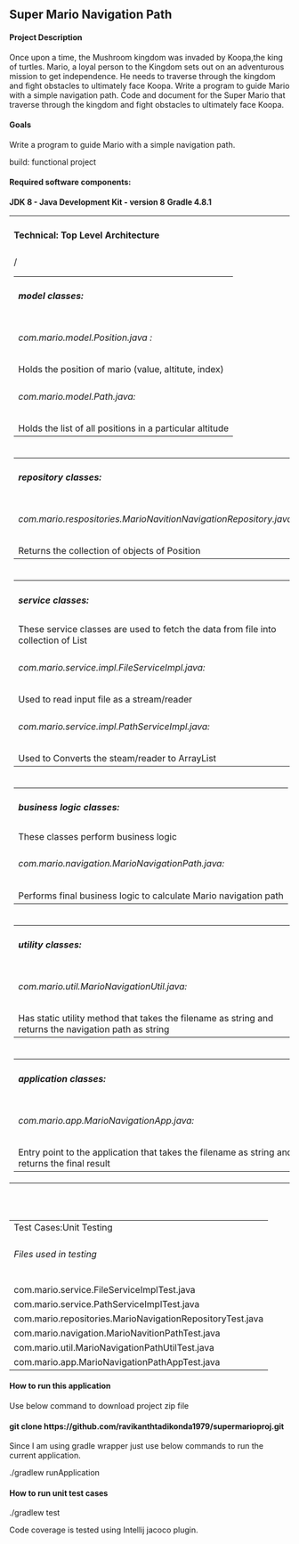 <h2>Super Mario Navigation Path</h2>
<h4>Project Description</h4>

Once upon a time, the Mushroom kingdom was invaded by Koopa,the king of turtles. 
Mario, a loyal person to the Kingdom sets out on an adventurous mission to get 
independence. He needs to traverse through the kingdom and fight obstacles to 
ultimately face Koopa. Write a program to guide Mario with a simple navigation 
path. Code and document for the Super Mario that traverse through the kingdom 
and fight obstacles to ultimately face Koopa.

<h4>Goals</h4>

Write a program to guide Mario with a simple navigation path.

build: functional project


<h4>Required software components:</h4>

**JDK 8 - Java Development Kit - version 8**
**Gradle 4.8.1**
<table>
    <tr><td><h4>Technical: Top Level Architecture</h4></td></tr>
    <tr><td>
    <table>
    <tr><td><h5>model classes:</h5></td></tr>
    <tr><td><h6>com.mario.model.Position.java :</h6>
        Holds the position of mario (value, altitute, index)</td></tr>
    <tr><td><h6>com.mario.model.Path.java:</h6> Holds the list of all positions in a particular altitude</td>/<tr>
</table>
</td></tr>    
<tr><td>
<table>
    <tr><td><h5>repository classes:</h5></td></tr>
    <tr><td><h6>com.mario.respositories.MarioNavitionNavigationRepository.java:</h6> Returns the collection of objects of Position</td></tr>
</table> 
</td></tr>
<tr><td>
<table>
    <tr><td><h5>service classes:</h5></td></tr>
    <tr><td>These service classes are used to fetch the data from file into collection of List</td></tr>
    <tr><td><h6>com.mario.service.impl.FileServiceImpl.java:</h6> Used to read input file as a stream/reader</td></tr>
    <tr><td><h6>com.mario.service.impl.PathServiceImpl.java:</h6> Used to Converts the steam/reader to ArrayList</td></tr>
</table>
</td></tr>
<tr><td>
<table>
    <tr><td><h5>business logic classes:</h5></td></tr>
    <tr><td>These classes perform business logic</td></tr>
    <tr><td><h6>com.mario.navigation.MarioNavigationPath.java:</h6> Performs final business logic to calculate Mario navigation path</td></tr>
</table>
</td></tr>
<tr><td>
<table>
    <tr><td><h5>utility classes:</h4></td></tr>
    <tr><td><h6>com.mario.util.MarioNavigationUtil.java:</h6> Has static utility method that takes the filename as string and returns the navigation path as string</td></tr>
</table>
</td></tr>    
<tr><td>
<table>
    <tr><td><h5>application classes:</h4></td></tr>
    <tr><td><h6>com.mario.app.MarioNavigationApp.java:</h6> Entry point to the application that takes the filename as string and returns the final result</td></tr>
    </table>
    </td></tr>
</table>    
<br><br>

<table>

<tr><td>Test Cases:Unit Testing</h4></td></tr>
<tr><td><h6>Files used in testing</h6></td></tr>
<tr><td>com.mario.service.FileServiceImplTest.java</td></tr>
<tr><td>com.mario.service.PathServiceImplTest.java</td></tr>
<tr><td>com.mario.repositories.MarioNavigationRepositoryTest.java</td></tr>
<tr><td>com.mario.navigation.MarioNavitionPathTest.java</td></tr>
<tr><td>com.mario.util.MarioNavigationPathUtilTest.java</td></tr>
<tr><td>com.mario.app.MarioNavigationPathAppTest.java</td></tr>
</table>


<h4> How to run this application</h4>

Use below command to download project zip file

<h4>git clone https://github.com/ravikanthtadikonda1979/supermarioproj.git</h4>

Since I am using gradle wrapper just use below commands to run the current
application.

./gradlew runApplication

<h4> How to run unit test cases</h4>

./gradlew test

Code coverage is tested using Intellij jacoco plugin.





